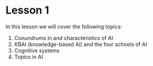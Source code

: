 # Lesson 1

In this lesson we will cover the following topics:

1. Conundrums in and characteristics of AI
2. KBAI (knowledge-based AI) and the four schools of AI
3. Cognitive systems
4. Topics in AI
